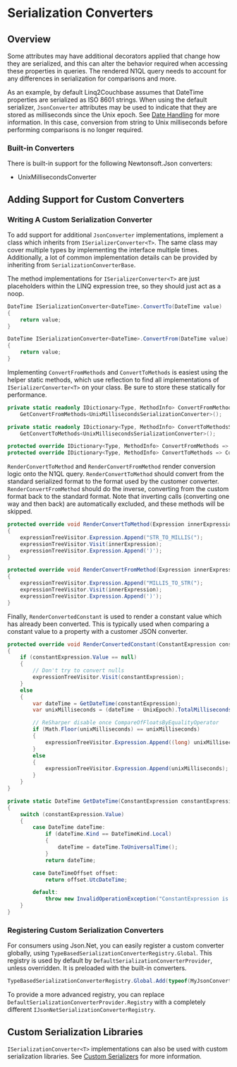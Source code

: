 # Serialization Converters

## Overview

Some attributes may have additional decorators applied that change how they are serialized, and this can alter the behavior required when accessing these properties in queries.  The rendered N1QL query needs to account for any differences in serialization for comparisons and more.

As an example, by default Linq2Couchbase assumes that DateTime properties are serialized as ISO 8601 strings.  When using the default serializer, `JsonConverter` attributes may be used to indicate that they are stored as milliseconds since the Unix epoch.  See [Date Handling](./date-handling.md) for more information.  In this case, conversion from string to Unix milliseconds before performing comparisons is no longer required.

### Built-in Converters

There is built-in support for the following Newtonsoft.Json converters:

- UnixMillisecondsConverter

## Adding Support for Custom Converters

### Writing A Custom Serialization Converter

To add support for additional `JsonConverter` implementations, implement a class which inherits from `ISerializerConverter<T>`.  The same class may cover multiple types by implementing the interface multiple times.  Additionally, a lot of common implementation details can be provided by inheriting from `SerializationConverterBase`.

The method implementations for `ISerializerConverter<T>` are just placeholders within the LINQ expression tree, so they should just act as a noop.

```cs
DateTime ISerializationConverter<DateTime>.ConvertTo(DateTime value)
{
    return value;
}

DateTime ISerializationConverter<DateTime>.ConvertFrom(DateTime value)
{
    return value;
}
```

Implementing `ConvertFromMethods` and `ConvertToMethods` is easiest using the helper static methods, which use reflection to find all implementations of `ISerializerConverter<T>` on your class.  Be sure to store these statically for performance.

```cs
private static readonly IDictionary<Type, MethodInfo> ConvertFromMethodsStatic =
    GetConvertFromMethods<UnixMillisecondsSerializationConverter>();

private static readonly IDictionary<Type, MethodInfo> ConvertToMethodsStatic =
    GetConvertToMethods<UnixMillisecondsSerializationConverter>();

protected override IDictionary<Type, MethodInfo> ConvertFromMethods => ConvertFromMethodsStatic;
protected override IDictionary<Type, MethodInfo> ConvertToMethods => ConvertToMethodsStatic;
```

`RenderConvertToMethod` and `RenderConvertFromMethod` render conversion logic onto the N1QL query.  `RenderConvertToMethod` should convert from the standard serialized format to the format used by the customer converter.  `RenderConvertFromMethod` should do the inverse, converting from the custom format back to the standard format.  Note that inverting calls (converting one way and then back) are automatically excluded, and these methods will be skipped.

```cs
protected override void RenderConvertToMethod(Expression innerExpression, IN1QlExpressionTreeVisitor expressionTreeVisitor)
{
    expressionTreeVisitor.Expression.Append("STR_TO_MILLIS(");
    expressionTreeVisitor.Visit(innerExpression);
    expressionTreeVisitor.Expression.Append(')');
}

protected override void RenderConvertFromMethod(Expression innerExpression, IN1QlExpressionTreeVisitor expressionTreeVisitor)
{
    expressionTreeVisitor.Expression.Append("MILLIS_TO_STR(");
    expressionTreeVisitor.Visit(innerExpression);
    expressionTreeVisitor.Expression.Append(')');
}
```

Finally, `RenderConvertedConstant` is used to render a constant value which has already been converted.  This is typically used when comparing a constant value to a property with a customer JSON converter.

```cs
protected override void RenderConvertedConstant(ConstantExpression constantExpression, IN1QlExpressionTreeVisitor expressionTreeVisitor)
{
    if (constantExpression.Value == null)
    {
        // Don't try to convert nulls
        expressionTreeVisitor.Visit(constantExpression);
    }
    else
    {
        var dateTime = GetDateTime(constantExpression);
        var unixMilliseconds = (dateTime - UnixEpoch).TotalMilliseconds;

        // ReSharper disable once CompareOfFloatsByEqualityOperator
        if (Math.Floor(unixMilliseconds) == unixMilliseconds)
        {
            expressionTreeVisitor.Expression.Append((long) unixMilliseconds);
        }
        else
        {
            expressionTreeVisitor.Expression.Append(unixMilliseconds);
        }
    }
}

private static DateTime GetDateTime(ConstantExpression constantExpression)
{
    switch (constantExpression.Value)
    {
        case DateTime dateTime:
            if (dateTime.Kind == DateTimeKind.Local)
            {
                dateTime = dateTime.ToUniversalTime();
            }
            return dateTime;

        case DateTimeOffset offset:
            return offset.UtcDateTime;

        default:
            throw new InvalidOperationException("ConstantExpression is not a DateTime or equivalent");
    }
}
```

### Registering Custom Serialization Converters

For consumers using Json.Net, you can easily register a custom converter globally, using `TypeBasedSerializationConverterRegistry.Global`.  This registry is used by default by `DefaultSerializationConverterProvider`, unless overridden.  It is preloaded with the built-in converters.

```cs
TypeBasedSerializationConverterRegistry.Global.Add(typeof(MyJsonConverter), typeof(MyConverterSerializer));
```

To provide a more advanced registry, you can replace `DefaultSerializationConverterProvider.Registry` with a completely different `IJsonNetSerializationConverterRegistry`.

## Custom Serialization Libraries

`ISerializationConverter<T>` implementations can also be used with custom serialization libraries.  See [Custom Serializers](./custom-serializers.md) for more information.